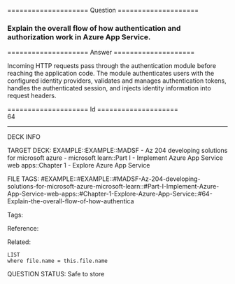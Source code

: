 ==================== Question ====================  

### Explain the overall flow of how authentication and authorization work in Azure App Service.  

==================== Answer ====================  

Incoming HTTP requests pass through the authentication module before reaching the application code. The module authenticates users with the configured identity providers, validates and manages authentication tokens, handles the authenticated session, and injects identity information into request headers.

==================== Id ====================  
64

---

DECK INFO

TARGET DECK: EXAMPLE::EXAMPLE::MADSF - Az 204 developing solutions for microsoft azure - microsoft learn::Part I - Implement Azure App Service web apps::Chapter 1 - Explore Azure App Service

FILE TAGS: #EXAMPLE::#EXAMPLE::#MADSF-Az-204-developing-solutions-for-microsoft-azure-microsoft-learn::#Part-I-Implement-Azure-App-Service-web-apps::#Chapter-1-Explore-Azure-App-Service::#64-Explain-the-overall-flow-of-how-authentica

Tags:

Reference:

Related:

```dataview
LIST
where file.name = this.file.name
```
QUESTION STATUS: Safe to store
